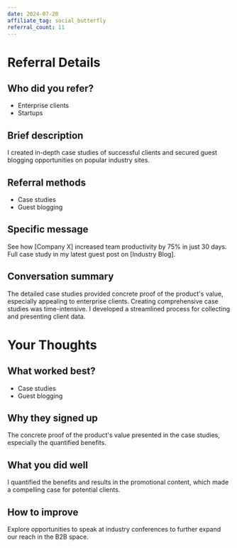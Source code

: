 ```yaml
---
date: 2024-07-20
affiliate_tag: social_butterfly
referral_count: 11
---
```


# Referral Details

## Who did you refer?
- Enterprise clients
- Startups

## Brief description
I created in-depth case studies of successful clients and secured guest blogging opportunities on popular industry sites.

## Referral methods
- Case studies
- Guest blogging

## Specific message
See how [Company X] increased team productivity by 75% in just 30 days. Full case study in my latest guest post on [Industry Blog].

## Conversation summary
The detailed case studies provided concrete proof of the product's value, especially appealing to enterprise clients. Creating comprehensive case studies was time-intensive. I developed a streamlined process for collecting and presenting client data.

# Your Thoughts

## What worked best?
- Case studies
- Guest blogging

## Why they signed up
The concrete proof of the product's value presented in the case studies, especially the quantified benefits.

## What you did well
I quantified the benefits and results in the promotional content, which made a compelling case for potential clients.

## How to improve
Explore opportunities to speak at industry conferences to further expand our reach in the B2B space.
